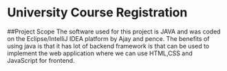 # University Course Registration
##Project Scope
The software used for this project is JAVA and was coded on the Eclipse/IntelliJ IDEA platform by
Ajay and pence. The benefits of using java is that it has lot of backend framework is that can be
used to implement the web application where we can use HTML,CSS and JavaScript for frontend.
